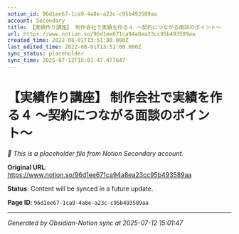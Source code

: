 ```yaml
---
notion_id: 96d1ee67-1ca9-4a8e-a23c-c95b493589aa
account: Secondary
title: 【実績作り講座】 制作会社で実績を作る４ 〜契約につながる面談のポイント〜
url: https://www.notion.so/96d1ee671ca94a8ea23cc95b493589aa
created_time: 2022-08-01T13:51:00.000Z
last_edited_time: 2022-08-01T13:51:00.000Z
sync_status: placeholder
sync_time: 2025-07-12T15:01:47.477647
---
```


# 【実績作り講座】 制作会社で実績を作る４ 〜契約につながる面談のポイント〜

*🔄 This is a placeholder file from Notion Secondary account.*

**Original URL**: https://www.notion.so/96d1ee671ca94a8ea23cc95b493589aa

**Status**: Content will be synced in a future update.

**Page ID**: `96d1ee67-1ca9-4a8e-a23c-c95b493589aa`

---

*Generated by Obsidian-Notion sync at 2025-07-12 15:01:47*

